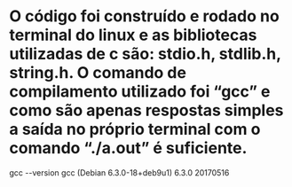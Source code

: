 # O código foi construído e rodado no terminal do linux e as bibliotecas utilizadas de c são: stdio.h, stdlib.h, string.h. O comando de compilamento utilizado foi “gcc” e como são apenas respostas simples a saída no próprio terminal com o comando “./a.out” é suficiente.
gcc --version
gcc (Debian 6.3.0-18+deb9u1) 6.3.0 20170516
